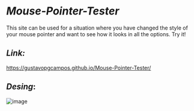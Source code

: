 # *Mouse-Pointer-Tester*
This site can be used for a situation where you have changed the style of your mouse pointer and want to see how it looks in all the options. Try it!

## *Link:*
https://gustavopgcampos.github.io/Mouse-Pointer-Tester/

## *Desing*:
![image](https://github.com/user-attachments/assets/387b8b4c-6b1d-4741-8c19-36759d88a97b)
